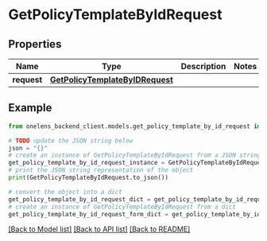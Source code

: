 # GetPolicyTemplateByIdRequest


## Properties

Name | Type | Description | Notes
------------ | ------------- | ------------- | -------------
**request** | [**GetPolicyTemplateByIDRequest**](GetPolicyTemplateByIDRequest.md) |  | 

## Example

```python
from onelens_backend_client.models.get_policy_template_by_id_request import GetPolicyTemplateByIdRequest

# TODO update the JSON string below
json = "{}"
# create an instance of GetPolicyTemplateByIdRequest from a JSON string
get_policy_template_by_id_request_instance = GetPolicyTemplateByIdRequest.from_json(json)
# print the JSON string representation of the object
print(GetPolicyTemplateByIdRequest.to_json())

# convert the object into a dict
get_policy_template_by_id_request_dict = get_policy_template_by_id_request_instance.to_dict()
# create an instance of GetPolicyTemplateByIdRequest from a dict
get_policy_template_by_id_request_form_dict = get_policy_template_by_id_request.from_dict(get_policy_template_by_id_request_dict)
```
[[Back to Model list]](../README.md#documentation-for-models) [[Back to API list]](../README.md#documentation-for-api-endpoints) [[Back to README]](../README.md)



